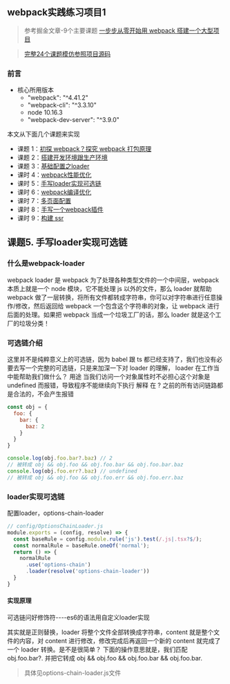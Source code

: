 ## webpack实践练习项目1

> 参考掘金文章-9个主要课题 [一步步从零开始用 webpack 搭建一个大型项目](https://juejin.cn/post/6844904007903772679)

> [完整24个课题模仿参照项目源码](https://github.com/yezishan/webpack-box)
### 前言

- 核心所用版本
  - "webpack": "^4.41.2"
  - "webpack-cli": "^3.3.10"
  - node 10.16.3
  - "webpack-dev-server": "^3.9.0"

本文从下面几个课题来实现

- 课题 1：[初探 webpack？探究 webpack 打包原理](#1)
- 课题 2：[搭建开发环境跟生产环境](#2)
- 课题 3：[基础配置之loader](#3)
- 课时 4：[webpack性能优化](#4)
- 课时 5：[手写loader实现可选链](#5)
- 课时 6：[webpack编译优化](#6)
- 课时 7：[多页面配置](#7)
- 课时 8：[手写一个webpack插件](#8)
- 课时 9：[构建 ssr](#9)

## 课题5. 手写loader实现可选链

### 什么是webpack-loader

webpack loader 是 webpack 为了处理各种类型文件的一个中间层，webpack 本质上就是一个 node 模块，它不能处理 js 以外的文件，那么 loader 就帮助 webpack 做了一层转换，将所有文件都转成字符串，你可以对字符串进行任意操作/修改，然后返回给 webpack 一个包含这个字符串的对象，让 webpack 进行后面的处理。如果把 webpack 当成一个垃圾工厂的话，那么 loader 就是这个工厂的垃圾分类！


### 可选链介绍

这里并不是纯粹意义上的可选链，因为 babel 跟 ts 都已经支持了，我们也没有必要去写一个完整的可选链，只是来加深一下对 loader 的理解， loader 在工作当中能帮助我们做什么？
用途 当我们访问一个对象属性时不必担心这个对象是 undefined 而报错，导致程序不能继续向下执行
解释 在 ? 之前的所有访问链路都是合法的，不会产生报错

```js
const obj = {
  foo: {
    bar: {
      baz: 2
    }
  }
}

console.log(obj.foo.bar?.baz) // 2
// 被转成 obj && obj.foo && obj.foo.bar && obj.foo.bar.baz
console.log(obj.foo.err?.baz) // undefined
// 被转成 obj && obj.foo && obj.foo.err && obj.foo.err.baz

```

### loader实现可选链
配置loader，options-chain-loader

```js
// config/OptionsChainLoader.js
module.exports = (config, resolve) => {
  const baseRule = config.module.rule('js').test(/.js|.tsx?$/);
  const normalRule = baseRule.oneOf('normal');
  return () => {
    normalRule
      .use('options-chain')
      .loader(resolve('options-chain-loader'))
  }
}

```

#### 实现原理
可选链问好修饰符----es6的语法用自定义loader实现

其实就是正则替换，loader 将整个文件全部转换成字符串，content 就是整个文件的内容，对 content 进行修改，修改完成后再返回一个新的 content 就完成了一个 loader 转换。是不是很简单？
下面的操作意思就是，我们匹配 obj.foo.bar?. 并把它转成 obj && obj.foo && obj.foo.bar && obj.foo.bar.

> 具体见options-chain-loader.js文件

